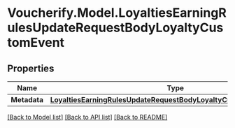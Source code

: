 # Voucherify.Model.LoyaltiesEarningRulesUpdateRequestBodyLoyaltyCustomEvent

## Properties

Name | Type | Description | Notes
------------ | ------------- | ------------- | -------------
**Metadata** | [**LoyaltiesEarningRulesUpdateRequestBodyLoyaltyCustomEventMetadata**](LoyaltiesEarningRulesUpdateRequestBodyLoyaltyCustomEventMetadata.md) |  | [optional] 

[[Back to Model list]](../../README.md#documentation-for-models) [[Back to API list]](../../README.md#documentation-for-api-endpoints) [[Back to README]](../../README.md)

